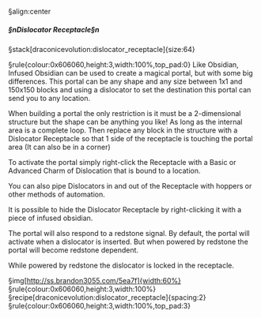 §align:center
##### §nDislocator Receptacle§n

§stack[draconicevolution:dislocator_receptacle]{size:64}

§rule{colour:0x606060,height:3,width:100%,top_pad:0}
Like Obsidian, Infused Obsidian can be used to create a magical portal, but with some big differences. This portal can be any shape and any size between 1x1 and 150x150 blocks and using a dislocator to set the destination this portal can send you to any location.
 
When building a portal the only restriction is it must be a 2-dimensional structure but the shape can be anything you like! As long as the internal area is a complete loop.  Then replace any block in the structure with a Dislocator Receptacle so that 1 side of the receptacle is touching the portal area (It can also be in a corner)

To activate the portal simply right-click the Receptacle with a Basic or Advanced Charm of Dislocation that is bound to a location.

You can also pipe Dislocators in and out of the Receptacle with hoppers or other methods of automation.

It is possible to hide the Dislocator Receptacle by right-clicking it with a piece of infused obsidian.

The portal will also respond to a redstone signal. By default, the portal will activate when a dislocator is inserted. But when powered by redstone the portal will become redstone dependent.

While powered by redstone the dislocator is locked in the receptacle.

§img[http://ss.brandon3055.com/5ea7f]{width:60%} 
§rule{colour:0x606060,height:3,width:100%}
§recipe[draconicevolution:dislocator_receptacle]{spacing:2}
§rule{colour:0x606060,height:3,width:100%,top_pad:3}